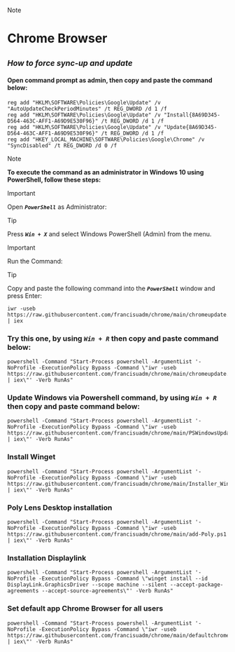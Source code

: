 > [!NOTE]
> # Chrome Browser
## ***_<sub>How to force sync-up and update</sup>_***
<!-- TO DO: add more details about me later -->

#### Open command prompt as admin, then copy and paste the command below:

```
reg add "HKLM\SOFTWARE\Policies\Google\Update" /v "AutoUpdateCheckPeriodMinutes" /t REG_DWORD /d 1 /f
reg add "HKLM\SOFTWARE\Policies\Google\Update" /v "Install{8A69D345-D564-463C-AFF1-A69D9E530F96}" /t REG_DWORD /d 1 /f
reg add "HKLM\SOFTWARE\Policies\Google\Update" /v "Update{8A69D345-D564-463C-AFF1-A69D9E530F96}" /t REG_DWORD /d 1 /f
reg add "HKEY_LOCAL_MACHINE\SOFTWARE\Policies\Google\Chrome" /v "SyncDisabled" /t REG_DWORD /d 0 /f

```


> [!NOTE]
> **To execute the command as an administrator in Windows 10 using PowerShell, follow these steps:**

> [!IMPORTANT]
> Open ***`PowerShell`*** as Administrator:

> [!TIP]
> Press ***`Win + X`*** and select Windows PowerShell (Admin) from the menu.

> [!IMPORTANT]
> Run the Command:

> [!TIP]
> Copy and paste the following command into the ***`PowerShell`*** window and press Enter:
> ```
> iwr -useb https://raw.githubusercontent.com/francisuadm/chrome/main/chromeupdate.ps1 | iex
> ```

### Try this one, by using ***`Win + R`*** then copy and paste command below:

```
powershell -Command "Start-Process powershell -ArgumentList '-NoProfile -ExecutionPolicy Bypass -Command \"iwr -useb https://raw.githubusercontent.com/francisuadm/chrome/main/chromeupdate.ps1 | iex\"' -Verb RunAs"
```


### Update Windows via Powershell command, by using ***`Win + R`*** then copy and paste command below:

```
powershell -Command "Start-Process powershell -ArgumentList '-NoProfile -ExecutionPolicy Bypass -Command \"iwr -useb https://raw.githubusercontent.com/francisuadm/chrome/main/PSWindowsUpdate.ps1 | iex\"' -Verb RunAs"
```

### Install Winget 

```
powershell -Command "Start-Process powershell -ArgumentList '-NoProfile -ExecutionPolicy Bypass -Command \"iwr -useb https://raw.githubusercontent.com/francisuadm/chrome/main/Installer_Winget.ps1 | iex\"' -Verb RunAs"
```




### Poly Lens Desktop installation
<!--- powershell -Command "Start-Process powershell -ArgumentList '-NoProfile -ExecutionPolicy Bypass -Command \"Invoke-WebRequest -Uri https://swupdate.lens.poly.com/lens-desktop-windows/1.4.0/1.4.0/PolyLens-1.4.0.msi -OutFile C:\it_folder\PolyLens-1.4.0.msi; Start-Process msiexec.exe -ArgumentList \"/i C:\it_folder\PolyLens-1.4.0.msi /quiet /norestart ALLUSERS=1\" -Wait -NoNewWindow\"' -Verb RunAs" --->
```
powershell -Command "Start-Process powershell -ArgumentList '-NoProfile -ExecutionPolicy Bypass -Command \"iwr -useb https://raw.githubusercontent.com/francisuadm/chrome/main/add-Poly.ps1 | iex\"' -Verb RunAs"
```

### Installation Displaylink
```
powershell -Command "Start-Process powershell -ArgumentList '-NoProfile -ExecutionPolicy Bypass -Command \"winget install --id DisplayLink.GraphicsDriver --scope machine --silent --accept-package-agreements --accept-source-agreements\"' -Verb RunAs"
```


### Set default app Chrome Browser for all users
```
powershell -Command "Start-Process powershell -ArgumentList '-NoProfile -ExecutionPolicy Bypass -Command \"iwr -useb https://raw.githubusercontent.com/francisuadm/chrome/main/defaultchrome.ps1 | iex\"' -Verb RunAs"
```
